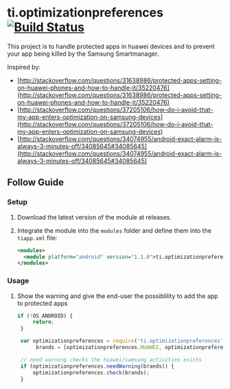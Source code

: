 # ti.optimizationpreferences [![Build Status](https://travis-ci.org/williamrijksen/ti.optimizationpreferences.svg?branch=master)](https://travis-ci.org/williamrijksen/ti.optimizationpreferences)

This project is to handle protected apps in huawei devices and to prevent your app being killed by the Samsung Smartmanager.

Inspired by:

 - [http://stackoverflow.com/questions/31638986/protected-apps-setting-on-huawei-phones-and-how-to-handle-it/35220476](http://stackoverflow.com/questions/31638986/protected-apps-setting-on-huawei-phones-and-how-to-handle-it/35220476)
 - [http://stackoverflow.com/questions/37205106/how-do-i-avoid-that-my-app-enters-optimization-on-samsung-devices](http://stackoverflow.com/questions/37205106/how-do-i-avoid-that-my-app-enters-optimization-on-samsung-devices)
 - [http://stackoverflow.com/questions/34074955/android-exact-alarm-is-always-3-minutes-off/34085645#34085645](http://stackoverflow.com/questions/34074955/android-exact-alarm-is-always-3-minutes-off/34085645#34085645)


## Follow Guide

### Setup

1. Download the latest version of the module at releases.
1. Integrate the module into the `modules` folder and define them into the `tiapp.xml` file:

    ```xml
    <modules>
      <module platform="android" version="1.1.0">ti.optimizationpreferences</module>
    </modules>
    ```

### Usage
1. Show the warning and give the end-user the possiblility to add the app to protected apps

   ```js
   if (!OS_ANDROID) {
        return;
    }

    var optimizationpreferences = require('ti.optimizationpreferences'),
		 brands = [optimizationpreferences.HUAWEI, optimizationpreferences.SAMSUNG];

    // need warning checks the huawei/samsung activities exists
    if (optimizationpreferences.needWarning(brands)) {
        optimizationpreferences.check(brands);
    }
   ```
   
